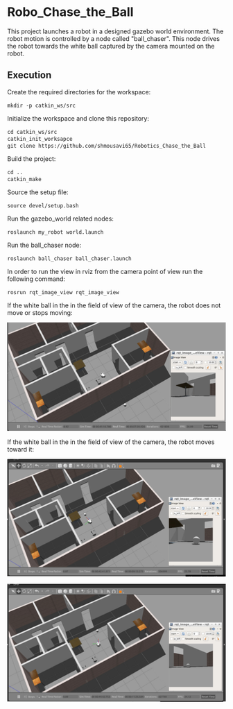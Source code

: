# Robo_Chase_the_Ball

This project launches a robot in a designed gazebo world environment. The robot motion is controlled by a node called 
"ball_chaser". This node drives the robot towards the white ball captured by the camera mounted on the robot. 

## Execution
Create the required directories for the workspace:
```
mkdir -p catkin_ws/src
```
Initialize the workspace and clone this repository:
```
cd catkin_ws/src
catkin_init_worksapce
git clone https://github.com/shmousavi65/Robotics_Chase_the_Ball
```
Build the project:
```
cd ..
catkin_make
```
Source the setup file:
```
source devel/setup.bash
```
Run the gazebo_world related nodes:
```
roslaunch my_robot world.launch
```
Run the ball_chaser node:
```
roslaunch ball_chaser ball_chaser.launch 
```
In order to run the view in rviz from the camera point of view run the following command:
```
rosrun rqt_image_view rqt_image_view
```

If the white ball in the in the field of view of the camera, the robot does not move or stops moving:

![](https://github.com/shmousavi65/Robo_Chase_the_Ball/blob/master/Capture1.PNG)

If the white ball in the in the field of view of the camera, the robot moves toward it:

![](https://github.com/shmousavi65/Robo_Chase_the_Ball/blob/master/Capture2.PNG)

![](https://github.com/shmousavi65/Robo_Chase_the_Ball/blob/master/Capture3.PNG)
